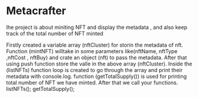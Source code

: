 # Metacrafter

Ihe project is about miniting NFT and display the metadata , and also keep track of the total number of NFT minted

Firstly created a variable array (nftCluster) for storin the metadata of nft.
Function (mintNFT) willtake in some parameters like(nftName, nftType ,nftCost , nftBuy) and crate an object (nft) to pass the metadata.
After that using push function store the valle in the above array (nftCluster).
Inside the (listNFTs) function  loop is created to go through the array and print their metadata with console.log.
function (getTotalSupply()) is used for printing total number of NFT we have minted.
 After that we call your functions.
listNFTs();
getTotalSupply();
